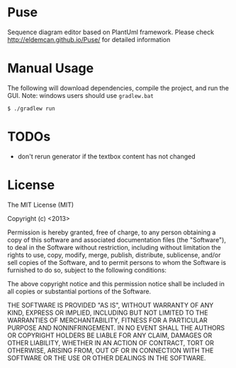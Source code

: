 Puse
====

Sequence diagram editor based on PlantUml framework. Please check http://eldemcan.github.io/Puse/ for detailed information

Manual Usage
=====

The following will download dependencies, compile the project, and run the GUI. Note: windows users should use `gradlew.bat`

```
$ ./gradlew run
```

TODOs
====

- don't rerun generator if the textbox content has not changed


License
====

The MIT License (MIT)

Copyright (c) <2013> <Can Eldem>

Permission is hereby granted, free of charge, to any person obtaining a copy
of this software and associated documentation files (the "Software"), to deal
in the Software without restriction, including without limitation the rights
to use, copy, modify, merge, publish, distribute, sublicense, and/or sell
copies of the Software, and to permit persons to whom the Software is
furnished to do so, subject to the following conditions:

The above copyright notice and this permission notice shall be included in
all copies or substantial portions of the Software.

THE SOFTWARE IS PROVIDED "AS IS", WITHOUT WARRANTY OF ANY KIND, EXPRESS OR
IMPLIED, INCLUDING BUT NOT LIMITED TO THE WARRANTIES OF MERCHANTABILITY,
FITNESS FOR A PARTICULAR PURPOSE AND NONINFRINGEMENT. IN NO EVENT SHALL THE
AUTHORS OR COPYRIGHT HOLDERS BE LIABLE FOR ANY CLAIM, DAMAGES OR OTHER
LIABILITY, WHETHER IN AN ACTION OF CONTRACT, TORT OR OTHERWISE, ARISING FROM,
OUT OF OR IN CONNECTION WITH THE SOFTWARE OR THE USE OR OTHER DEALINGS IN
THE SOFTWARE.
